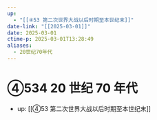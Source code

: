 ```yaml
---
up:
  - "[[④53 第二次世界大战以后时期至本世纪末]]"
date-link: "[[2025-03-01]]"
date: 2025-03-01
ctime-p: 2025-03-01T13:28:49
aliases:
  - 20世纪70年代
---
```


# ④534 20 世纪 70 年代

- up: [[④53 第二次世界大战以后时期至本世纪末]]
